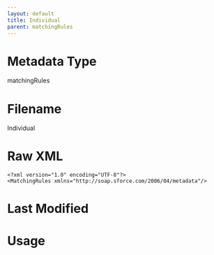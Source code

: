 ```yaml
---
layout: default
title: Individual
parent: matchingRules
---
```

# Metadata Type
matchingRules


# Filename 
Individual


# Raw XML
```
<?xml version="1.0" encoding="UTF-8"?>
<MatchingRules xmlns="http://soap.sforce.com/2006/04/metadata"/>
```


# Last Modified


# Usage
